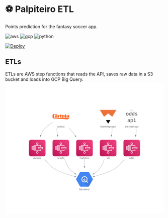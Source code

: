 # :soccer: Palpiteiro ETL
Points prediction for the fantasy soccer app.

![aws](https://img.shields.io/badge/Amazon_AWS-FF9900?logo=amazonaws&logoColor=white)
![gcp](https://img.shields.io/badge/Google_Cloud-4285F4?logo=google-cloud&logoColor=white)
![python](https://img.shields.io/badge/Python-FFD43B?logo=python&logoColor=blue)

[![Deploy](https://github.com/matheusccouto/palpiteiro-etl/actions/workflows/deploy.yml/badge.svg)](https://github.com/matheusccouto/palpiteiro-etl/actions/workflows/deploy.yml)

## ETLs
ETLs are AWS step functions that reads the API, saves raw data in a S3 bucket and loads into GCP Big Query.
![overview](diagrams/overview.png)
